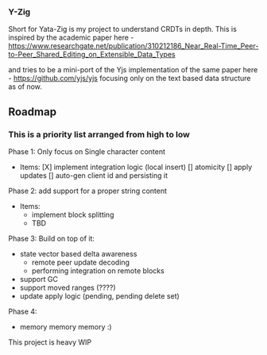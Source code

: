 ### Y-Zig

Short for Yata-Zig is my project to understand CRDTs in depth.
This is inspired by the academic paper here - https://www.researchgate.net/publication/310212186_Near_Real-Time_Peer-to-Peer_Shared_Editing_on_Extensible_Data_Types

and tries to be a mini-port of the Yjs implementation of the same paper here -
https://github.com/yjs/yjs
focusing only on the text based data structure as of now.

## Roadmap

### This is a priority list arranged from high to low
Phase 1: Only focus on Single character content
- Items:
  [X] implement integration logic (local insert)
  [] atomicity
  [] apply updates
  [] auto-gen client id and persisting it

Phase 2: add support for a proper string content
- Items:
  - implement block splitting
  - TBD

Phase 3: Build on top of it:
- state vector based delta awareness
  - remote peer update decoding
  - performing integration on remote blocks
- support GC
- support moved ranges (????)
- update apply logic (pending, pending delete set)

Phase 4:
- memory memory memory :)

This project is heavy WIP
